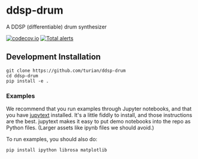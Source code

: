 # ddsp-drum

A DDSP (differentiable) drum synthesizer

[![codecov.io](https://codecov.io/gh/turian/ddsp-drum/branch/main/graphs/badge.svg?logoWidth=18)](https://codecov.io/github/turian/ddsp-drum?branch=master)
[![Total alerts](https://img.shields.io/lgtm/alerts/g/turian/ddsp-drum.svg?logo=lgtm&logoWidth=18)](https://lgtm.com/projects/g/turian/ddsp-drum/alerts/)

## Development Installation

```
git clone https://github.com/turian/ddsp-drum
cd ddsp-drum
pip install -e .
```

### Examples

We recommend that you run examples through Jupyter notebooks, and
that you have
[jupytext](https://towardsdatascience.com/introducing-jupytext-9234fdff6c57)
installed. It's a little fiddly to install, and those instructions
are the best. jupytext makes it easy to put demo notebooks into
the repo as Python files. (Larger assets like ipynb files we should
avoid.)

To run examples, you should also do:
```
pip install ipython librosa matplotlib
```
